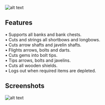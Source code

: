 ![alt text](https://i.imgur.com/UW1c4lN.png)

## Features
• Supports all banks and bank chests.  
• Cuts and strings all shortbows and longbows.  
• Cuts arrow shafts and javelin shafts.  
• Flights arrows, bolts and darts.  
• Cuts gems into bolt tips.  
• Tips arrows, bolts and javelins.  
• Cuts all wooden shields.  
• Logs out when required items are depleted.

## Screenshots

![alt text](https://i.imgur.com/aMHA2rg.png) 